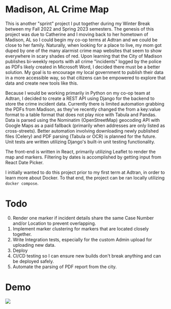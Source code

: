 # Madison, AL Crime Map
This is another "sprint" project I put together during my Winter Break between my Fall 2022 and Spring 2023 semesters. The genesis of this project was due to Catherine and I moving back to her hometown of Madison, AL so I could begin my co-op terms at Adtran and we could be close to her family. Naturally, when looking for a place to live, my mom got duped by one of the many alarmist crime map websites that seem to show everywhere in scary shades of red. Upon learning that the City of Madison publishes bi-weekly reports with all crime "incidents" logged by the police as PDFs likely created in Microsoft Word, I decided there must be a better solution. My goal is to encourage my local government to publish their data in a more accessible way, so that citizens can be empowered to explore that data and create new tools like this.

Because I would be working primarily in Python on my co-op team at Adtran, I decided to create a REST API using Django for the backend to store the crime incident data. Currently there is limited automation grabbing the PDFs from Madison, as they've recently changed the from a key:value format to a table format that does not play nice with Tabula and Pandas. Data is parsed using the Nominatim (OpenStreetMap) geocoding API with Google Maps as a paid fallback (primarily when addresses are only listed as cross-streets). Better automation involving downloading newly published files (Celery) and PDF parsing (Tabula or OCR) is planned for the future. Unit tests are written utilizing Django's built-in unit testing functionality.

The front-end is written in React, primarily utilizing Leaflet to render the map and markers. Filtering by dates is accomplished by getting input from React Date Picker.

I initially wanted to do this project prior to my first term at Adtran, in order to learn more about Docker. To that end, the project can be ran locally utilizing `docker compose`.

# Todo
0. Render one marker if incident details share the same Case Number and/or Location to prevent overlapping.
1. Implement marker clustering for markers that are located closely together.
2. Write Integration tests, especially for the custom Admin upload for uploading new data.
3. Deploy
4. CI/CD testing so I can ensure new builds don't break anything and can be deployed safely.
5. Automate the parsing of PDF report from the city.

# Demo
![](https://github.com/dkolan/Madison-AL-Crime-Map/blob/main/resources/crimemap.gif)
